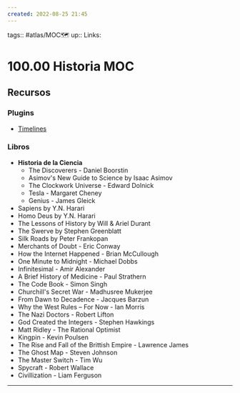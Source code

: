 ```yaml
---
created: 2022-08-25 21:45
---
```

tags:: #atlas/MOC🗺 
up::
Links: 
# 100.00 Historia MOC
## Recursos
### Plugins
- [Timelines](https://github.com/Darakah/obsidian-timelines)
### Libros
- **Historia de la Ciencia**
	- The Discoverers - Daniel Boorstin
	- Asimov's New Guide to Science by Isaac Asimov
	- The Clockwork Universe - Edward Dolnick
	- Tesla - Margaret Cheney
	- Genius - James Gleick
- Sapiens by Y.N. Harari
- Homo Deus by Y.N. Harari
- The Lessons of History by Will & Ariel Durant
- The Swerve by Stephen Greenblatt
- Silk Roads by Peter Frankopan
- Merchants of Doubt - Eric Conway
- How the Internet Happened - Brian McCullough
- One Minute to Midnight - Michael Dobbs
- Infinitesimal - Amir Alexander
- A Brief History of Medicine - Paul Strathern
- The Code Book - Simon Singh
- Churchill's Secret War - Madhusree Mukerjee
- From Dawn to Decadence - Jacques Barzun
- Why the West Rules – For Now - Ian Morris
- The Nazi Doctors - Robert Lifton
- God Created the Integers - Stephen Hawkings
- Matt Ridley - The Rational Optimist
- Kingpin - Kevin Poulsen
- The Rise and Fall of the Brittish Empire - Lawrence James
- The Ghost Map - Steven Johnson
- The Master Switch - Tim Wu
- Spycraft - Robert Wallace
- Civillization - Liam Ferguson
___

